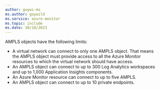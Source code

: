 ```yaml
---
author: guywi-ms
ms.author: guywild
ms.service: azure-monitor
ms.topic: include
ms.date: 10/10/2023
---
```


AMPLS objects have the following limits:

* A virtual network can connect to only one AMPLS object. That means the AMPLS object must provide access to all the Azure Monitor resources to which the virtual network should have access.
* An AMPLS object can connect to up to 300 Log Analytics workspaces and up to 1,000 Application Insights components.
* An Azure Monitor resource can connect to up to five AMPLS.
* An AMPLS object can connect to up to 10 private endpoints.